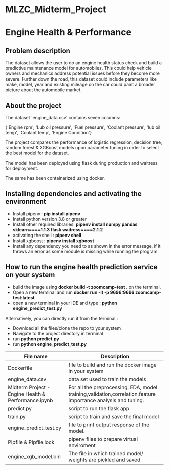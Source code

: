 # MLZC_Midterm_Project

# Engine Health & Performance
## Problem description
The dataset allows the user to do an engine health status check and build a predictive maintenance model for automobiles. This could help vehicle owners and mechanics address potential issues before they become more severe. Further down the road, this dataset could include parameters like make, model, year and existing mileage on the car could paint a broader picture about the automobile market.

## About the project

The dataset 'engine_data.csv' contains seven columns:

{'Engine rpm', 'Lub oil pressure', 'Fuel pressure', 'Coolant pressure',	'lub oil temp', 'Coolant temp',	'Engine Condition'}

The project compares the performance of logistic regression, decision tree, random forest & XGBoost models upon parameter tuning in order to select the best model for the dataset.

The model has been deployed using flask during production and waitress for deployment.    

The same has been containarized using docker.

## Installing dependencies and activating the environment

* Install pipenv : **pip install pipenv**
* Install python version 3.8 or greater
* Install other required libraries: **pipenv install numpy pandas sklearn====1.1.3 flask waitress====2.1.2**
* activating the shell : **pipenv shell**
* Install xgboost : **pipenv install xgboost**
* Install any dependency you need to as shown in the error message, if it throws an error as some module is missing while running the program


## How to run the engine health prediction service on your system


* build the image using  **docker build -t zoomcamp-test .** on the terminal.
* Open a new terminal and run **docker run -it -p 9696:9696 zoomcamp-test:latest**
* open a new terminal in your IDE and type : **python engine_predict_test.py**

Alternatively, you can directly run it from the terminal :

* Download all the files/clone the repo to your system
* Navigate to the project directory in terminal
* run **python predict.py**
* run **python engine_predict_test.py**


|File name|Description|
|---------|-------------------------------------------------------|
|Dockerfile | file to build and run the docker image in your system|
|engine_data.csv|data set used to train the models |
|Midterm Project - Engine Health & Performance.ipynb|For all the preprocessing, EDA, model                                        training,validation,correlation,feature importance analysis and tuning.
|predict.py|script to run the flask app|
|train.py|script to train and save the final model|
|engine_predict_test.py| file to print output response of the model.|
|Pipfile & Pipfile.lock|pipenv files to prepare virtual enviroment| 
|engine_xgb_model.bin| The file in which trained model/ weights are pickled and saved|

